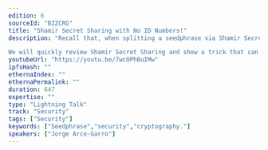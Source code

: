 ```yaml
---
edition: 6
sourceId: "BZZCRG"
title: "Shamir Secret Sharing with No ID Numbers!"
description: "Recall that, when splitting a seedphrase via Shamir Secret Sharing into n shares, each share is numbered (from 1 to n). These ID numbers are necessary for reconstruction—if they are lost, reconstruction may be impossible or require brute force.

We will quickly review Shamir Secret Sharing and show a trick that can be used to encode the ID numbers into each share for BIP-39 compliant seeds, so that users only need to store the share mnemonic."
youtubeUrl: "https://youtu.be/7wcOPhBuIMw"
ipfsHash: ""
ethernaIndex: ""
ethernaPermalink: ""
duration: 647
expertise: ""
type: "Lightning Talk"
track: "Security"
tags: ["Security"]
keywords: ["Seedphrase","security","cryptography."]
speakers: ["Jorge Arce-Garro"]
---
```

